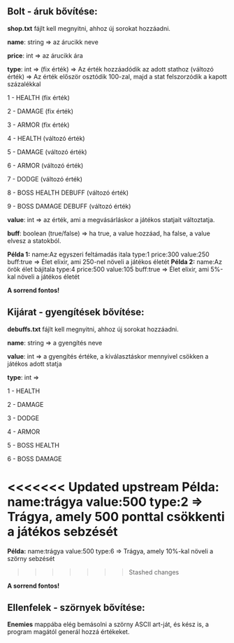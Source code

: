 ## Bolt - áruk bővítése:

**shop.txt** fájlt kell megnyitni, ahhoz új sorokat hozzáadni.

**name**: string => az árucikk neve

**price**: int => az árucikk ára

**type**: int =>
(fix érték) => Az érték hozzáadódik az adott stathoz
(változó érték) => Az érték először osztódik 100-zal, majd a stat felszorzódik a kapott százalékkal

1 - HEALTH (fix érték)

2 - DAMAGE (fix érték)

3 - ARMOR (fix érték)

4 - HEALTH (változó érték)

5 - DAMAGE (változó érték)

6 - ARMOR (változó érték)

7 - DODGE (változó érték)

8 - BOSS HEALTH DEBUFF (változó érték)

9 - BOSS DAMAGE DEBUFF (változó érték)

**value**: int => az érték, ami a megvásárláskor a játékos statjait változtatja.

**buff**: boolean (true/false) => ha true, a value hozzáad, ha false, a value elvesz a statokból.

**Példa 1:** name:Az egyszeri feltámadás itala type:1 price:300 value:250 buff:true => Élet elixir, ami 250-nel növeli a játékos életét
**Példa 2:** name:Az örök élet bájitala type:4 price:500 value:105 buff:true => Élet elixir, ami 5%-kal növeli a játékos életét

**A sorrend fontos!**

  

## Kijárat - gyengítések bővítése:

**debuffs.txt** fájlt kell megnyitni, ahhoz új sorokat hozzáadni.

**name**: string => a gyengítés neve

**value**: int => a gyengítés értéke, a kiválasztáskor mennyivel csökken a játékos adott statja

**type**: int =>

1 - HEALTH

2 - DAMAGE

3 - DODGE

4 - ARMOR

5 - BOSS HEALTH

6 - BOSS DAMAGE

<<<<<<< Updated upstream
**Példa:** name:trágya value:500 type:2 => Trágya, amely 500 ponttal csökkenti a játékos sebzését
=======
**Példa:** name:trágya value:500 type:6 => Trágya, amely 10%-kal növeli a szörny sebzését
>>>>>>> Stashed changes

**A sorrend fontos!**

  

## Ellenfelek - szörnyek bővítése:

**Enemies** mappába elég bemásolni a szörny ASCII art-ját, és kész is, a program magától generál hozzá értékeket.
